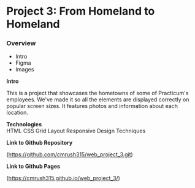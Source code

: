 # Project 3: From Homeland to Homeland

### Overview

- Intro
- Figma
- Images

**Intro**

This is a project that showcases the hometowns of some of Practicum's employees. We've made it so all the elements are displayed correctly on popular screen sizes. It features photos and information about each location.

**Technologies**  
HTML
CSS
Grid Layout
Responsive Design Techniques

**Link to Github Repository**

(https://github.com/cmrush315/web_project_3.git)

**Link to Github Pages**

(https://cmrush315.github.io/web_project_3/)
